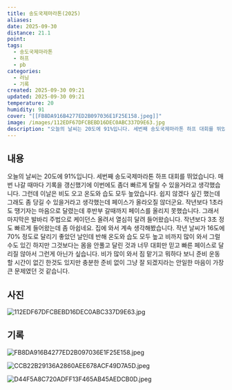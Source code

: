```yaml
---
title: 송도국제마라톤(2025)
aliases:
date: 2025-09-30
distance: 21.1
point:
tags:
  - 송도국제마라톤
  - 하프
  - pb
categories:
  - 러닝
  - 기록
created: 2025-09-30 09:21
updated: 2025-09-30 09:21
temperature: 20
humidity: 91
cover: "[[FB8DA916B4277ED2B097036E1F25E158.jpeg]]"
image: /images/112EDF67DFCBEBD16DEC0ABC337D9E63.jpg
description: "오늘의 날씨는 20도에 91%입니다. 세번째 송도국제마라톤 하프 대회를 뛰었습니다. 매번 나갈 때마다 기록을 갱신했기에 이번에도 좀더 빠르게 달릴 수 있을거라고 생각했습니다. 그런데 이날은 비도 오고 온도와 습도 모두 높았습니다. 쉽지 않겠다 싶긴 했는데 그래도 좀 당길 수 있을거라고 "
---
```


## 내용
오늘의 날씨는 20도에 91%입니다.
세번째 송도국제마라톤 하프 대회를 뛰었습니다. 매번 나갈 때마다 기록을 갱신했기에 이번에도 좀더 빠르게 달릴 수 있을거라고 생각했습니다. 
그런데 이날은 비도 오고 온도와 습도 모두 높았습니다. 쉽지 않겠다 싶긴 했는데 그래도 좀 당길 수 있을거라고 생각했는데 페이스가 올라오질 않더군요. 작년보다 1초라도 땡기자는 마음으로 달렸는데 후반부 갈때까지 페이스를 올리지 못했습니다. 그래서 마지막은 발바리 주법으로 케이던스 올려서 열심히 달려 들어왔습니다. 작년보다 3초 정도 빠르게 들어왔는데 좀 아쉽네요.
집에 와서 계속 생각해봤습니다. 작년 날씨가 16도에 70% 정도로 달리기 좋았던 날인데 반해 온도와 습도 모두 높고 비까지 많이 와서 그럴 수도 있긴 하지만 그것보다는 몸을 안풀고 달린 것과 너무 대회만 믿고 빠른 페이스로  달리질 않아서 그런게 아닌가 싶습니다. 비가 많이 와서 짐 맡기고 뭐하다 보니 준비 운동할 시간이 없긴 한것도 있지만 충분한 준비 없이 그냥 잘 되겠지라는 안일한 마음이 가장 큰 문제였던 것 같습니다.
## 사진
![112EDF67DFCBEBD16DEC0ABC337D9E63.jpg](/images/112EDF67DFCBEBD16DEC0ABC337D9E63.jpg)

## 기록
![FB8DA916B4277ED2B097036E1F25E158.jpeg](/images/FB8DA916B4277ED2B097036E1F25E158.jpeg)

![CCB22B29136A2860AEE678ACF49D7A5D.jpeg](/images/CCB22B29136A2860AEE678ACF49D7A5D.jpeg)

![D44F5A8C720ADFF13F465AB45AEDCB0D.jpeg](/images/D44F5A8C720ADFF13F465AB45AEDCB0D.jpeg)

